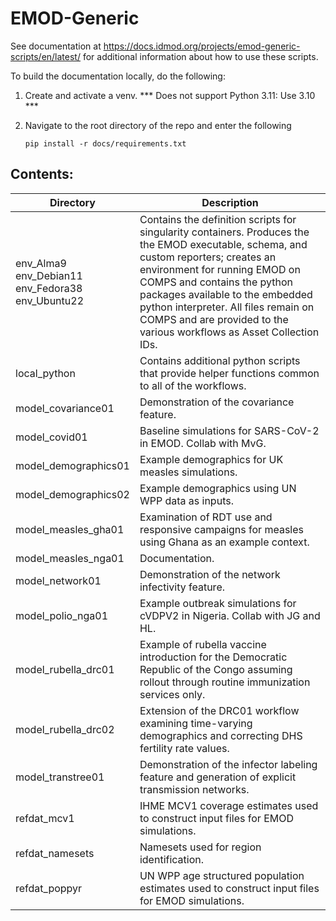 # EMOD-Generic

See documentation at https://docs.idmod.org/projects/emod-generic-scripts/en/latest/ for
additional information about how to use these scripts.

To build the documentation locally, do the following:

1. Create and activate a venv.  *** Does not support Python 3.11: Use 3.10 ***
2. Navigate to the root directory of the repo and enter the following

    ```
    pip install -r docs/requirements.txt
    ```
## Contents:

| Directory | Description |
| --- | --- |
| env_Alma9 <br /> env_Debian11 <br /> env_Fedora38 <br /> env_Ubuntu22 |  Contains the definition scripts for singularity containers. Produces the the EMOD executable, schema, and custom reporters; creates an environment for running EMOD on COMPS and contains the python packages available to the embedded python interpreter. All files remain on COMPS and are provided to the various workflows as Asset Collection IDs. |
| local_python             | Contains additional python scripts that provide helper functions common to all of the workflows. |
| model_covariance01       | Demonstration of the covariance feature. |
| model_covid01            | Baseline simulations for SARS-CoV-2 in EMOD. Collab with MvG. |
| model_demographics01     | Example demographics for UK measles simulations. |
| model_demographics02     | Example demographics using UN WPP data as inputs. |
| model_measles_gha01      | Examination of RDT use and responsive campaigns for measles using Ghana as an example context. |
| model_measles_nga01      | Documentation. |
| model_network01          | Demonstration of the network infectivity feature. |
| model_polio_nga01        | Example outbreak simulations for cVDPV2 in Nigeria. Collab with JG and HL. |
| model_rubella_drc01      | Example of rubella vaccine introduction for the Democratic Republic of the Congo assuming rollout through routine immunization services only. |
| model_rubella_drc02      | Extension of the DRC01 workflow examining time-varying demographics and correcting DHS fertility rate values. |
| model_transtree01        | Demonstration of the infector labeling feature and generation of explicit transmission networks. |
| refdat_mcv1              | IHME MCV1 coverage estimates used to construct input files for EMOD simulations. |
| refdat_namesets          | Namesets used for region identification. |
| refdat_poppyr            | UN WPP age structured population estimates used to construct input files for EMOD simulations. |

